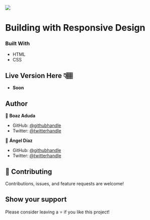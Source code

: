 ![](https://img.shields.io/badge/Microverse-blueviolet)

# Building with Responsive Design 


### Built With

- HTML
- CSS

## Live Version Here 👇🏽️

- **Soon**

## Author

👤 **Boaz Aduda**

- GitHub: [@githubhandle](https://github.com/Aduda-Boaz)
- Twitter: [@twitterhandle](https://twitter.com/adudaboaz)


👤 **Ángel Díaz**

- GitHub: [@githubhandle](https://github.com/ad9311)
- Twitter: [@twitterhandle](https://twitter.com/adiaz9311)

## 🤝 Contributing

Contributions, issues, and feature requests are welcome!


## Show your support

Please consider leaving a ⭐️ if you like this project!
